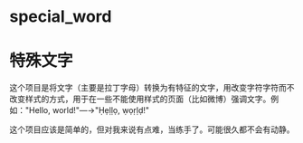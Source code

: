 special_word
============
特殊文字
============
这个项目是将文字（主要是拉丁字母）转换为有特征的文字，用改变字符字符而不改变样式的方式，用于在一些不能使用样式的页面（比如微博）强调文字。例如："Hello, world!"—→"Ḥẹḷḷọ, ẉọṛḷḍ!"

这个项目应该是简单的，但对我来说有点难，当练手了。可能很久都不会有动静。
